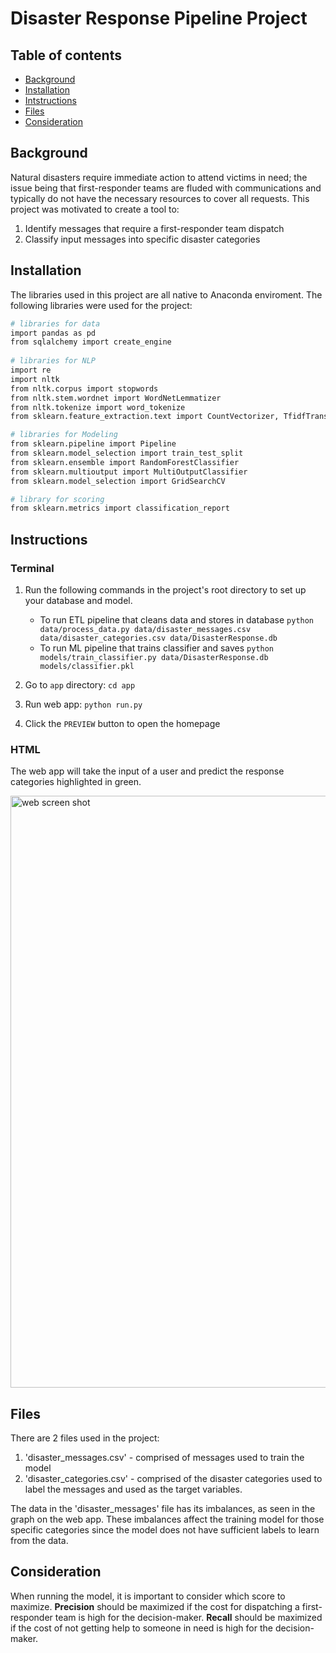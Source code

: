# Disaster Response Pipeline Project

## Table of contents

- [Background](#background)
- [Installation](#installation)
- [Intstructions](#instructions)
- [Files](#files)
- [Consideration](#consideration)


## Background

Natural disasters require immediate action to attend victims in need; the issue being that first-responder teams are fluded with communications and typically do not have the necessary resources to cover all requests. This project was motivated to create a tool to:
1. Identify messages that require a first-responder team dispatch
2. Classify input messages into specific disaster categories

## Installation
  The libraries used in this project are all native to Anaconda enviroment. The following libraries were used for the project:
```bash
# libraries for data
import pandas as pd
from sqlalchemy import create_engine
  
# libraries for NLP
import re
import nltk
from nltk.corpus import stopwords
from nltk.stem.wordnet import WordNetLemmatizer
from nltk.tokenize import word_tokenize
from sklearn.feature_extraction.text import CountVectorizer, TfidfTransformer

# libraries for Modeling
from sklearn.pipeline import Pipeline
from sklearn.model_selection import train_test_split
from sklearn.ensemble import RandomForestClassifier
from sklearn.multioutput import MultiOutputClassifier
from sklearn.model_selection import GridSearchCV

# library for scoring
from sklearn.metrics import classification_report
```

## Instructions
### Terminal
1. Run the following commands in the project's root directory to set up your database and model.

    - To run ETL pipeline that cleans data and stores in database
        `python data/process_data.py data/disaster_messages.csv data/disaster_categories.csv data/DisasterResponse.db`
    - To run ML pipeline that trains classifier and saves
        `python models/train_classifier.py data/DisasterResponse.db models/classifier.pkl`

2. Go to `app` directory: `cd app`

3. Run web app: `python run.py`

4. Click the `PREVIEW` button to open the homepage

### HTML
The web app will take the input of a user and predict the response categories highlighted in green.

<img width="947" alt="web screen shot" src="https://user-images.githubusercontent.com/117299354/206033587-f613c0a6-5bb4-45aa-9509-a3ac2405a941.png">


## Files
There are 2 files used in the project:
1. 'disaster_messages.csv' - comprised of messages used to train the model
2. 'disaster_categories.csv' - comprised of the disaster categories used to label the messages and used as the target variables.

The data in the 'disaster_messages' file has its imbalances, as seen in the graph on the web app. These imbalances affect the training model for those specific categories since the model does not have sufficient labels to learn from the data.

## Consideration
When running the model, it is important to consider which score to maximize. **Precision** should be maximized if the cost for dispatching a first-responder team is high for the decision-maker. **Recall** should be maximized if the cost of not getting help to someone in need is high for the decision-maker.



